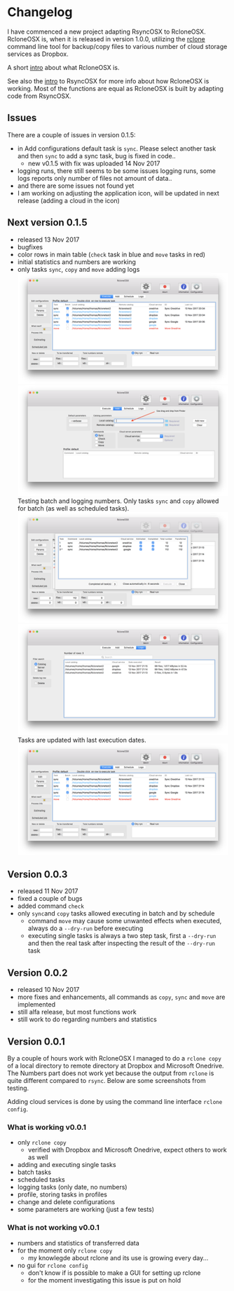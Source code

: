 # Changelog

I have commenced a new project adapting RsyncOSX to RcloneOSX. RcloneOSX is, when it is released in version 1.0.0, utilizing the [rclone](https://rclone.org) command line tool for backup/copy files to various number of cloud storage services as Dropbox.

A short [intro](https://rsyncosx.github.io/Documentation/docs/RcloneOSX/Intro/Intro.html) about what RcloneOSX is.

See also the [intro](https://rsyncosx.github.io/Documentation/docs/Intro.html) to RsyncOSX for more info about how RcloneOSX is working. Most of the functions are equal as RcloneOSX is built by adapting code from RsyncOSX.

## Issues

There are a couple of issues in version 0.1.5:

* in Add configurations default task is `sync`. Please select another task and then `sync` to add a sync task, bug is fixed in code..
  - new v0.1.5 with fix was uploaded 14 Nov 2017
* logging runs, there still seems to be some issues logging runs, some logs reports only number of files not amount of data..
* and there are some issues not found yet
* I am working on adjusting the application icon, will be updated in next release (adding a cloud in the icon)

## Next version 0.1.5

* released 13 Nov 2017
* bugfixes
* color rows in main table (`check` task in blue and `move` tasks in red)
* initial statistics and numbers are working
* only tasks `sync`, `copy` and `move` adding logs
![](rc0.1.5/batch1.png)
![](rc0.1.5/add.png)
Testing batch and logging numbers. Only tasks `sync` and `copy` allowed for batch (as well as scheduled tasks).
![](rc0.1.5/batch2.png)
![](rc0.1.5/batch3.png)
Tasks are updated with last execution dates.
![](rc0.1.5/batch4.png)

## Version 0.0.3

* released 11 Nov 2017
* fixed a couple of bugs
* added command `check`
* only `sync`and `copy` tasks allowed executing in batch and by schedule
  - command `move` may cause some unwanted effects when executed, always do a `--dry-run` before executing
  - executing single tasks is always a two step task, first a `--dry-run` and then the real task after inspecting the result of the `--dry-run` task

## Version 0.0.2

* released 10 Nov 2017
* more fixes and enhancements, all commands as `copy`, `sync` and `move` are implemented
* still alfa release, but most functions work
* still work to do regarding numbers and statistics

## Version 0.0.1

By a couple of hours work with RcloneOSX I managed to do a `rclone copy` of a local directory to remote directory at Dropbox and Microsoft Onedrive. The Numbers part does not work yet because the output from `rclone` is quite different compared to `rsync`. Below are some screenshots from testing.

Adding cloud services is done by using the command line interface `rclone config`.

### What is working v0.0.1

* only `rclone copy`
  - verified with Dropbox and Microsoft Onedrive, expect others to work as well
* adding and executing single tasks
* batch tasks
* scheduled tasks
* logging tasks (only date, no numbers)
* profile, storing tasks in profiles
* change and delete configurations
* some parameters are working (just a few tests)

### What is not working v0.0.1

* numbers and statistics of transferred data
* for the moment only `rclone copy`
  - my knowlegde about rclone and its use is growing every day...
* no gui for `rclone config`
  - don't know if is possible to make a GUI for setting up rclone
  - for the moment investigating this issue is put on hold
